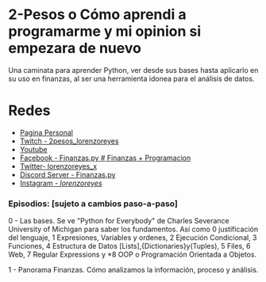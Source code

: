 # 2-Pesos o Cómo aprendi a programarme y mi opinion si empezara de nuevo

Una caminata para aprender Python, ver desde sus bases hasta
aplicarlo en su uso en finanzas, al ser una herramienta idonea
para el análisis de datos.

# Redes 
* [Pagina Personal](https://lorenzoreyes.dev)
* [Twitch - 2pesos_lorenzoreyes](https://www.twitch.tv/2pesos_lorenzoreyes)
* [Youtube](https://www.youtube.com/channel/UCU6-WSlGv3hMsvsH8aFn0BQ)
* [Facebook - Finanzas.py # Finanzas + Programacion](https://www.facebook.com/groups/1385919778888014)
* [Twitter- lorenzoreyes_x](https://twitter.com/lorenzoreyes_x)
* [Discord Server - Finanzas.py](https://discord.gg/gQUsFDcS)
* [Instagram - _lorenzoreyes_](https://www.instagram.com/_lorenzoreyes_/)


### Episodios: [sujeto a cambios paso-a-paso]
0 - Las bases. Se ve "Python for Everybody" de Charles Severance University of Michigan
para saber los fundamentos. Así como 0 justificación del lenguaje, 1 Expresiones, Variables y ordenes,
2 Ejecución Condicional, 3 Funciones, 4 Estructura de Datos [Lists],{Dictionaries}y(Tuples), 5 Files,
6 Web, 7 Regular Expressions y *8 OOP o Programación Orientada a Objetos.

1 - Panorama Finanzas. Cómo analizamos la información, proceso y análisis.
